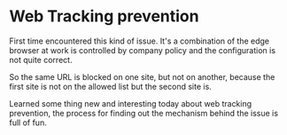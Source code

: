 # Web Tracking prevention

First time encountered this kind of issue. It's a combination of the edge browser at work is controlled by company policy and the configuration is not quite correct.

So the same URL is blocked on one site, but not on another, because the first site is not on the allowed list but the second site is.

Learned some thing new and interesting today about web tracking prevention, the process for finding out the mechanism behind the issue is full of fun.
